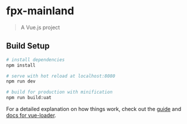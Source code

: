 # fpx-mainland

> A Vue.js project

## Build Setup

``` bash
# install dependencies
npm install

# serve with hot reload at localhost:8080
npm run dev

# build for production with minification
npm run build:uat

```

For a detailed explanation on how things work, check out the [guide](http://vuejs-templates.github.io/webpack/) and [docs for vue-loader](http://vuejs.github.io/vue-loader).
